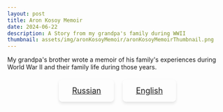 ```yaml
---
layout: post
title: Aron Kosoy Memoir
date: 2024-06-22
description: A Story from my grandpa's family during WWII
thumbnail: assets/img/aronKosoyMemoir/aronKosoyMemoirThumbnail.png
---
```


My grandpa's brother wrote a memoir of his family's experiences during World War II and their family life during those years. 

<div class="pdf-buttons">
    <a href="/assets/pdf/AronKosoyMemoir.pdf" class="btn btn-lg btn-primary z-depth-0 custom-btn" role="button">Russian</a>
    <a href="/assets/pdf/AronKosoyMemoirTranslation.pdf" class="btn btn-lg btn-primary z-depth-0 custom-btn" role="button">English</a>
</div>

<style>
.pdf-buttons {
  display: flex;
  justify-content: center;
  gap: 20px;
  margin-top: 20px;
}

.pdf-buttons .btn {
  padding: 15px 30px;
  font-size: 18px;
  border-radius: 8px;
  box-shadow: 0 4px 6px rgba(0, 0, 0, 0.1);
  transition: background-color 0.3s ease, transform 0.3s ease;
}

.pdf-buttons .btn:hover {
  background-color: #0056b3;
  transform: translateY(-2px);
}

.pdf-buttons .btn:active {
  transform: translateY(0);
  box-shadow: 0 2px 4px rgba(0, 0, 0, 0.2);
}

.pdf-buttons .btn:focus {
  outline: none;
  box-shadow: 0 0 0 4px rgba(0, 123, 255, 0.25);
}
</style>
